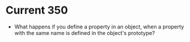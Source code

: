 # Current 350

- What happens if you define a property in an object, when a property with the same name is defined in the object's prototype?

